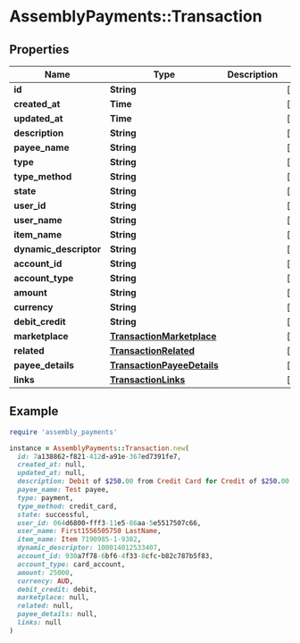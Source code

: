 # AssemblyPayments::Transaction

## Properties

| Name | Type | Description | Notes |
| ---- | ---- | ----------- | ----- |
| **id** | **String** |  | [optional] |
| **created_at** | **Time** |  | [optional] |
| **updated_at** | **Time** |  | [optional] |
| **description** | **String** |  | [optional] |
| **payee_name** | **String** |  | [optional] |
| **type** | **String** |  | [optional] |
| **type_method** | **String** |  | [optional] |
| **state** | **String** |  | [optional] |
| **user_id** | **String** |  | [optional] |
| **user_name** | **String** |  | [optional] |
| **item_name** | **String** |  | [optional] |
| **dynamic_descriptor** | **String** |  | [optional] |
| **account_id** | **String** |  | [optional] |
| **account_type** | **String** |  | [optional] |
| **amount** | **String** |  | [optional] |
| **currency** | **String** |  | [optional] |
| **debit_credit** | **String** |  | [optional] |
| **marketplace** | [**TransactionMarketplace**](TransactionMarketplace.md) |  | [optional] |
| **related** | [**TransactionRelated**](TransactionRelated.md) |  | [optional] |
| **payee_details** | [**TransactionPayeeDetails**](TransactionPayeeDetails.md) |  | [optional] |
| **links** | [**TransactionLinks**](TransactionLinks.md) |  | [optional] |

## Example

```ruby
require 'assembly_payments'

instance = AssemblyPayments::Transaction.new(
  id: 7a138862-f821-412d-a91e-367ed7391fe7,
  created_at: null,
  updated_at: null,
  description: Debit of $250.00 from Credit Card for Credit of $250.00 to Item,
  payee_name: Test payee,
  type: payment,
  type_method: credit_card,
  state: successful,
  user_id: 064d6800-fff3-11e5-86aa-5e5517507c66,
  user_name: First1556505750 LastName,
  item_name: Item 7190985-1-9382,
  dynamic_descriptor: 100014012533407,
  account_id: 930a7f78-6bf6-4f33-8cfc-b82c787b5f83,
  account_type: card_account,
  amount: 25000,
  currency: AUD,
  debit_credit: debit,
  marketplace: null,
  related: null,
  payee_details: null,
  links: null
)
```

